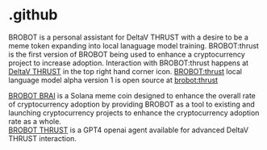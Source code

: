 # .github
BROBOT is a personal assistant for DeltaV THRUST with a desire to be a meme token expanding into local lanaguage model training. BROBOT:thrust is the first version of BROBOT being used to enhance a cryptocurrency project to increase adoption. Interaction with BROBOT:thrust happens at <a href="https://deltavthrust.com">DeltaV THRUST</a> in the top right hand corner icon. <a href="https://ollamahub.com/m/codephreak/brobot:thrust">BROBOT:thrust</a> local language model alpha version 1 is open source at <a href="https://ollamahub.com/m/codephreak/brobot:thrust">brobot:thrust</a><br />

<a href="https://brobot.dmg.finance">BROBOT BRAI</a> is a Solana meme coin designed to enhance the overall rate of cryptocurrency adoption by providing BROBOT as a tool to existing and launching cryptocurrency projects to enhance the cryptocurrency adoption rate as a whole.<br />
<a href="https://chat.openai.com/g/g-13FPGdUSz-brobot-thrust">BROBOT THRUST<a/> is a GPT4 openai agent available for advanced DeltaV THRUST interaction.
